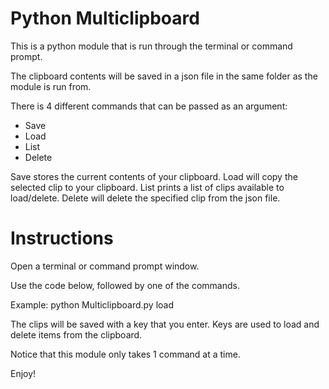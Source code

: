 # Python Multiclipboard

This is a python module that is run through the terminal or command prompt.

The clipboard contents will be saved in a json file in the same folder as the module is run from.

There is 4 different commands that can be passed as an argument:

- Save
- Load
- List
- Delete

Save stores the current contents of your clipboard.
Load will copy the selected clip to your clipboard.
List prints a list of clips available to load/delete.
Delete will delete the specified clip from the json file. 

# Instructions

Open a terminal or command prompt window.

Use the code below, followed by one of the commands.

Example: python Multiclipboard.py load

The clips will be saved with a key that you enter. Keys are used to load and delete items from the clipboard.

Notice that this module only takes 1 command at a time.

Enjoy!

